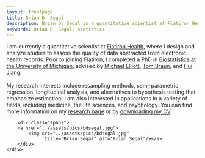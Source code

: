 ```yaml
---
layout: frontpage
title: Brian D. Segal
description: Brian D. Segal is a quantitative scientist at Flatiron Health
keywords: Brian D. Segal, statistics
---
```


<div class="container">
    <div class="row-fluid">
        <div class="span7">
            I am currently a quantitative scientist at <a href = "http://www.flatiron.com"> Flatiron Health</a>, where I design and analyze studies to assess the quality of data abstracted from electronic health records. Prior to joining Flatiron, I completed a PhD in <a href = "https://sph.umich.edu/biostat/"> Biostatistics at the University of Michigan</a>, advised by <a href = "https://sph.umich.edu/faculty-profiles/elliott-michael.html"> Michael Elliott</a>, <a href = "https://sph.umich.edu/faculty-profiles/braun-thomas.html"> Tom Braun</a>, and <a href = "http://www-personal.umich.edu/~jianghui/"> Hui Jiang</a>.<br>
            <br>
            My research interests include resampling methods, semi-parametric regression, longitudinal analysis, and alternatives to hypothesis testing that emphasize estimation. I am also interested in applications in a variety of fields, including medicine, the life sciences, and psychology. You can find more information on my <a href = "{{ BASE_PATH }}/pages/research.html">research page</a> or by <a href = "{{ BASE_PATH }}/assets/bdsegal_cv.pdf"> downloading my CV</a>.
        </div>

        <div class="span2">
        <a href="../assets/pics/bdsegal.jpg">
            <img src="../assets/pics/bdsegal.jpg"
                  title="Brian Segal" alt="Brian Segal"/></a>
        </div>
    </div>
</div>